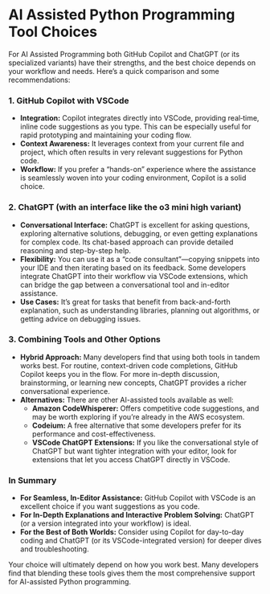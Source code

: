 # AI Assisted Python Programming Tool Choices

For AI Assisted Programming both GitHub Copilot and ChatGPT (or its specialized variants) have their strengths, and the best choice depends on your workflow and needs. Here’s a quick comparison and some recommendations:

### 1. GitHub Copilot with VSCode
- **Integration:** Copilot integrates directly into VSCode, providing real‑time, inline code suggestions as you type. This can be especially useful for rapid prototyping and maintaining your coding flow.
- **Context Awareness:** It leverages context from your current file and project, which often results in very relevant suggestions for Python code.
- **Workflow:** If you prefer a “hands-on” experience where the assistance is seamlessly woven into your coding environment, Copilot is a solid choice.

### 2. ChatGPT (with an interface like the o3 mini high variant)
- **Conversational Interface:** ChatGPT is excellent for asking questions, exploring alternative solutions, debugging, or even getting explanations for complex code. Its chat-based approach can provide detailed reasoning and step-by-step help.
- **Flexibility:** You can use it as a “code consultant”—copying snippets into your IDE and then iterating based on its feedback. Some developers integrate ChatGPT into their workflow via VSCode extensions, which can bridge the gap between a conversational tool and in-editor assistance.
- **Use Cases:** It’s great for tasks that benefit from back-and-forth explanation, such as understanding libraries, planning out algorithms, or getting advice on debugging issues.

### 3. Combining Tools and Other Options
- **Hybrid Approach:** Many developers find that using both tools in tandem works best. For routine, context-driven code completions, GitHub Copilot keeps you in the flow. For more in-depth discussion, brainstorming, or learning new concepts, ChatGPT provides a richer conversational experience.
- **Alternatives:** There are other AI-assisted tools available as well:
  - **Amazon CodeWhisperer:** Offers competitive code suggestions, and may be worth exploring if you’re already in the AWS ecosystem.
  - **Codeium:** A free alternative that some developers prefer for its performance and cost-effectiveness.
  - **VSCode ChatGPT Extensions:** If you like the conversational style of ChatGPT but want tighter integration with your editor, look for extensions that let you access ChatGPT directly in VSCode.

### In Summary
- **For Seamless, In-Editor Assistance:** GitHub Copilot with VSCode is an excellent choice if you want suggestions as you code.
- **For In-Depth Explanations and Interactive Problem Solving:** ChatGPT (or a version integrated into your workflow) is ideal.
- **For the Best of Both Worlds:** Consider using Copilot for day-to-day coding and ChatGPT (or its VSCode-integrated version) for deeper dives and troubleshooting.

Your choice will ultimately depend on how you work best. Many developers find that blending these tools gives them the most comprehensive support for AI-assisted Python programming.